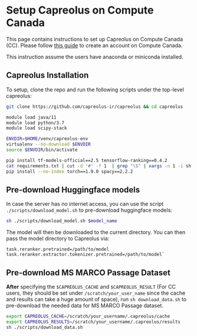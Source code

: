 # Setup Capreolus on Compute Canada

This page contains instructions to set up Capreolus on Compute Canada (CC).
Please follow [this guide](https://github.com/castorini/onboarding/blob/master/docs/cc-guide.md) to create an account on Compute Canada.

This instruction assume the users have anaconda or miniconda installed.

## Capreolus Installation
To setup, clone the repo and run the following scripts under the top-level capreolus: 
```bash
git clone https://github.com/capreolus-ir/capreolus && cd capreolus

module load java/11
module load python/3.7
module load scipy-stack

ENVDIR=$HOME/venv/capreolus-env
virtualenv --no-download $ENVDIR
source $ENVDIR/bin/activate

pip install tf-models-official==2.5 tensorflow-ranking==0.4.2
cat requirements.txt | cut -d '#' -f 1  | grep "\S" | xargs -n 1 -i sh -c 'pip install --no-index {} || pip install {}'
pip install --no-index torch==1.9.0 spacy==2.2.2
```

## Pre-download Huggingface models 
In case the server has no internet access, you can use the script `./scripts/download_model.sh` to pre-download huggingface models: 
```bash
sh ./scripts/download_model.sh $model_name
```
The model will then be downloaded to the current directory. 
You can then pass the model directory to Capreolus via: 
```
task.reranker.pretrained=/path/to/model 
task.reranker.extractor.tokenizer.pretrained=/path/to/model`
```

## Pre-download MS MARCO Passage Dataset 
**After** specifying the `$CAPREOLUS_CACHE` and `$CAPREOLUS_RESULT` 
(For CC users, they should be set under `/scratch/your_user_name` since the cache and results can take a huge amount of space), 
run `sh download_data.sh` to pre-download the needed data for MS MARCO Passage dataset.
```bash
export CAPREOLUS_CACHE=/scratch/your_username/.capreolus/cache
export CAPREOLUS_RESULTS=/scratch/your_username/.capreolus/results
sh ./scripts/download_data.sh
``` 
